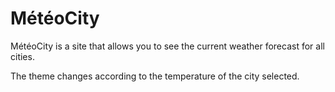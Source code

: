 # MétéoCity

MétéoCity is a site that allows you to see the current weather forecast for all cities.

The theme changes according to the temperature of the city selected.
